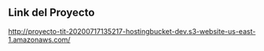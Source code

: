 
## Link del Proyecto

http://proyecto-tit-20200717135217-hostingbucket-dev.s3-website-us-east-1.amazonaws.com/

